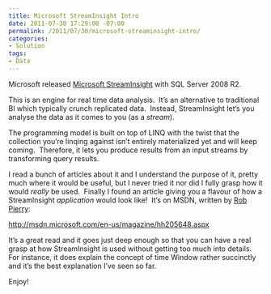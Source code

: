 ```yaml
---
title: Microsoft StreamInsight Intro
date: 2011-07-30 17:29:00 -07:00
permalink: /2011/07/30/microsoft-streaminsight-intro/
categories:
- Solution
tags:
- Data
---
```

<p>Microsoft released <a href="http://www.microsoft.com/sqlserver/en/us/solutions-technologies/business-intelligence/complex-event-processing.aspx" target="_blank">Microsoft StreamInsight</a> with SQL Server 2008 R2.</p>  <p>This is an engine for real time data analysis.&#160; It’s an alternative to traditional BI which typically crunch replicated data.&#160; Instead, StreamInsight let’s you analyse the data as it comes to you (as a <em>stream</em>).</p>  <p>The programming model is built on top of LINQ with the twist that the collection you’re linqing against isn’t entirely materialized yet and will keep coming.&#160; Therefore, it lets you produce results from an input streams by transforming query results.</p>  <p>I read a bunch of articles about it and I understand the purpose of it, pretty much where it would be useful, but I never tried it nor did I fully grasp how it would <em>really</em> be used.&#160; Finally I found an article giving you a flavour of how a StreamInsight <em>application </em>would look like!&#160; It’s on MSDN, written by <a href="http://msdn.microsoft.com/en-ca/magazine/ee532098.aspx?sdmr=RobPierry&amp;sdmi=authors" target="_blank">Rob Pierry</a>:</p>  <p><a title="http://msdn.microsoft.com/en-us/magazine/hh205648.aspx" href="http://msdn.microsoft.com/en-us/magazine/hh205648.aspx">http://msdn.microsoft.com/en-us/magazine/hh205648.aspx</a></p>  <p>It’s a great read and it goes just deep enough so that you can have a real grasp at how StreamInsight is used without getting too much into details.&#160; For instance, it does explain the concept of time Window rather succinctly and it’s the best explanation I’ve seen so far.</p>  <p>Enjoy!</p>